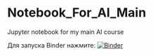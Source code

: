 # Notebook_For_AI_Main
Jupyter notebook for my main AI course

Для запуска Binder нажмите:
[![Binder](https://mybinder.org/badge_logo.svg)](https://mybinder.org/v2/gh/quiet-cmd/EmptyJupyterNoteebookForBinder/master)